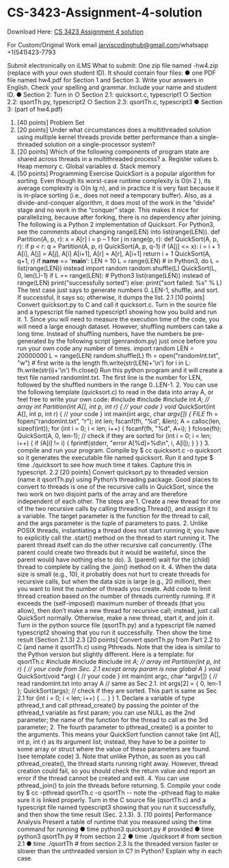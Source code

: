 # CS-3423-Assignment-4-solution

Download Here: [CS 3423 Assignment 4 solution](https://jarviscodinghub.com/assignment/cs-3423-assignment-4-solution/)

For Custom/Original Work email jarviscodinghub@gmail.com/whatsapp +1(541)423-7793

Submit electronically on iLMS
What to submit: One zip file named -hw4.zip (replace with your
own student ID). It should contain four files:
● one PDF file named hw4.pdf for Section 1 and Section 3. Write your answers in
English. Check your spelling and grammar. Include your name and student ID.
● Section 2: Turn in
○ Section 2.1: quicksort.c, typescript1
○ Section 2.2: qsortTh.py, typescript2
○ Section 2.3: qsortTh.c, typescript3
● Section 3: (part of hw4.pdf)
1. [40 points] Problem Set
1. [20 points] Under what circumstances does a multithreaded solution using multiple
kernel threads provide better performance than a single-threaded solution on a
single-processor system?
2. [20 points] Which of the following components of program state are shared across
threads in a multithreaded process?
a. Register values
b. Heap memory
c. Global variables
d. Stack memory
2. [50 points] Programming Exercise
QuickSort is a popular algorithm for sorting. Even though its worst-case runtime complexity
is O(n
2
), its average complexity is O(n lg n), and in practice it is very fast because it is
in-place sorting (i.e., does not need a temporary buffer). Also, as a divide-and-conquer
algorithm, it does most of the work in the “divide” stage and no work in the “conquer” stage.
This makes it nice for parallelizing, because after forking, there is no dependency after
joining.
The following is a Python 2 implementation of Quicksort. For Python3, see the comments
about changing range(LEN) into list(range(LEN)).
def Partition(A, p, r):
x = A[r]
i = p – 1
for j in range(p, r):
def QuickSort(A, p, r):
if p < r: q = Partition(A, p, r) QuickSort(A, p, q-1) if (A[j] <= x): i = i + 1 A[i], A[j] = A[j], A[i] A[i+1], A[r] = A[r], A[i+1] return i + 1 QuickSort(A, q+1, r) if __name__ == '__main__': LEN = 10 L = range(LEN) # in Python3, do L = list(range(LEN)) instead import random random.shuffle(L) QuickSort(L, 0, len(L)-1) if L == range(LEN): # Python3 list(range(LEN)) instead of range(LEN) print("successfully sorted") else: print("sort failed: %s" % L) The test case just says to generate numbers 0..LEN-1, shuffle, and sort. If successful, it says so; otherwise, it dumps the list. 2.1 [10 points] Convert quicksort.py to C and call it quicksort.c. Turn in the source file and a typescript file named typescript1 showing how you build and run it. 1. Since you will need to measure the execution time of the code, you will need a large enough dataset. However, shuffling numbers can take a long time. Instead of shuffling numbers, have the numbers be pre-generated by the following script (genrandom.py) just once before you run your own code any number of times. import random LEN = 20000000 L = range(LEN) random.shuffle(L) fh = open("randomInt.txt", "w") # first write is the length fh.write(str(LEN)+'\n') for i in L: fh.write(str(i)+'\n') fh.close() Run this python program and it will create a text file named randomInt.txt. The first line is the number for LEN, followed by the shuffled numbers in the range 0..LEN-1. 2. You can use the following template (quicksort.c) to read in the data into array A, or feel free to write your own code: #include
#include
#include int *A; // array
int Partition(int A[], int p, int r) {
// your code
}
void* QuickSort(int A[], int p, int r) {
// your code
}
int main(int argc, char *argv[]) {
FILE* fh = fopen(“randomInt.txt”, “r”);
int len;
fscanf(fh, “%d”, &len);
A = calloc(len, sizeof(int));
for (int i = 0; i < len; i++) { fscanf(fh, "%d", A+i); } fclose(fh); QuickSort(A, 0, len-1); // check if they are sorted for (int i = 0; i < len; i++) { if (A[i] != i) { fprintf(stderr, "error A[%d]=%d\n", i, A[i]); } } } 3. compile and run your program. Compile by $ cc quicksort.c -o quicksort so it generates the executable file named quicksort. Run it and type $ time ./quicksort to see how much time it takes. Capture this in typescript. 2.2 [20 points] Convert quicksort.py to threaded version (name it qsortTh.py) using Python’s threading package. Good places to convert to threads is one of the recursive calls in QuickSort, since the two work on two disjoint parts of the array and are therefore independent of each other. The steps are 1. Create a new thread for one of the two recursive calls by calling threading.Thread(), and assign it to a variable. The target parameter is the function for the thread to call, and the args parameter is the tuple of parameters to pass. 2. Unlike POSIX threads, instantiating a thread does not start running it; you have to explicitly call the .start() method on the thread to start running it. The parent thread itself can do the other recursive call concurrently. (The parent could create two threads but it would be wasteful, since the parent would have nothing else to do). 3. (parent) wait for the (child) thread to complete by calling the .join() method on it. 4. When the data size is small (e.g., 10), it probably does not hurt to create threads for recursive calls, but when the data size is large (e.g., 20 million), then you want to limit the number of threads you create. Add code to limit thread creation based on the number of threads currently running. If it exceeds the (self-imposed) maximum number of threads (that you allow), then don’t make a new thread for recursive call; instead, just call QuickSort normally. Otherwise, make a new thread, start it, and join it. Turn in the python source file (qsortTh.py) and a typescript file named typescript2 showing that you run it successfully. Then show the time result (Section 2.1.3) 2.3 [20 points] Convert qsortTh.py from Part 2.2 to C (and name it qsortTh.c) using Pthreads. Note that the idea is similar to the Python version but slightly different. Here is a template: for qsortTh.c #include
#include
#include int *A; // array
int Partition(int p, int r) {
// your code from Sec. 2.1 except array param is now global A
}
void* QuickSort(void *arg) {
// your code
}
int main(int argc, char *argv[]) {
// read randomInt.txt into array A
// same as Sec 2.1.
int args[2] = { 0, len-1 };
QuickSort(args);
// check if they are sorted. This part is same as Sec 2.1
for (int i = 0; i < len; i++) { … } } 1. Declare a variable of type pthread_t and call pthread_create() by passing the pointer of the pthread_t variable as first param; you can use NULL as the 2nd parameter; the name of the function for the thread to call as the 3rd parameter; 2. The fourth parameter to pthread_create() is a pointer to the arguments. This means your QuickSort function cannot take (int A[], int p, int r) as its argument list; instead, they have to be a pointer to some array or struct where the value of these parameters are found. (see template code) 3. Note that unlike Python, as soon as you call pthread_create(), the thread starts running right away. However, thread creation could fail, so you should check the return value and report an error if the thread cannot be created and exit. 4. You can use pthread_join() to join the threads before returning. 5. Compile your code by $ cc -pthread qsortTh.c -o qsortTh -- note the -pthread flag to make sure it is linked properly. Turn in the C source file (qsortTh.c) and a typescript file named typescript3 showing that you run it successfully, and then show the time result (Sec. 2.1.3). 3. [10 points] Performance Analysis Present a table of runtime that you measured using the time command for running ● time python3 quicksort.py # provided ● time python3 qsortTh.py # from section 2.2 ● time ./quicksort # from section 2.1 ● time ./qsortTh # from section 2.3 Is the threaded version faster or slower than the unthreaded version in C? in Python? Explain why in each case.
